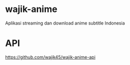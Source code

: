 # wajik-anime
Aplikasi streaming dan download anime subtitle Indonesia
# API
https://github.com/wajik45/wajik-anime-api
